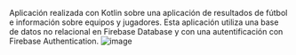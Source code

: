 Aplicación realizada con Kotlin sobre una aplicación de resultados de fútbol e información sobre equipos y jugadores.
Esta aplicación utiliza una base de datos no relacional en Firebase Database y con una autentificación con Firebase Authentication.
![image](https://github.com/user-attachments/assets/669b9bb8-1602-4124-bb03-2bc0704eb192)
